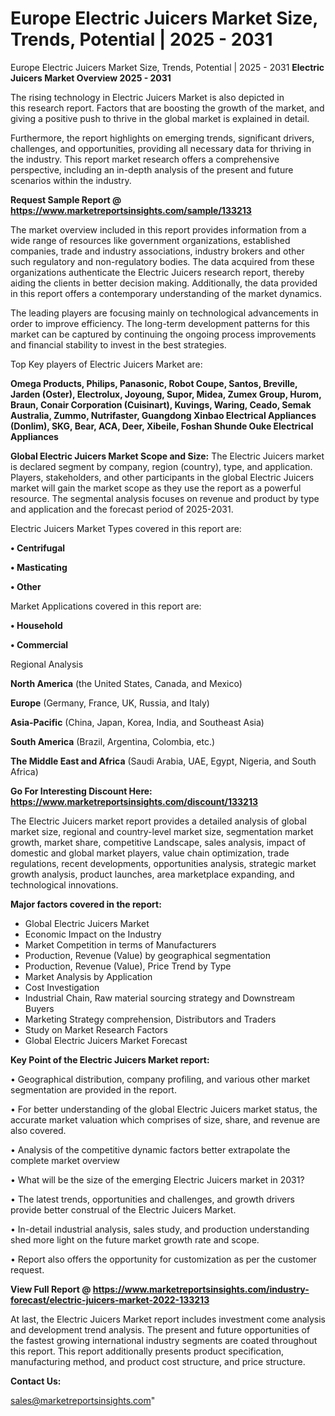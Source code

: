 # Europe Electric Juicers Market Size, Trends, Potential | 2025 - 2031
Europe Electric Juicers Market Size, Trends, Potential | 2025 - 2031
<Strong> Electric Juicers Market Overview 2025 - 2031</strong>

The rising technology in Electric Juicers Market is also depicted in this research report. Factors that are boosting the growth of the market, and giving a positive push to thrive in the global market is explained in detail.

Furthermore, the report highlights on emerging trends, significant drivers, challenges, and opportunities, providing all necessary data for thriving in the industry. This report market research offers a comprehensive perspective, including an in-depth analysis of the present and future scenarios within the industry.

<strong>Request Sample Report @ <a href=https://www.marketreportsinsights.com/sample/133213>https://www.marketreportsinsights.com/sample/133213</a></strong>

The market overview included in this report provides information from a wide range of resources like government organizations, established companies, trade and industry associations, industry brokers and other such regulatory and non-regulatory bodies. The data acquired from these organizations authenticate the Electric Juicers research report, thereby aiding the clients in better decision making. Additionally, the data provided in this report offers a contemporary understanding of the market dynamics.

The leading players are focusing mainly on technological advancements in order to improve efficiency. The long-term development patterns for this market can be captured by continuing the ongoing process improvements and financial stability to invest in the best strategies.

Top Key players of Electric Juicers Market are:

<strong>Omega Products, Philips, Panasonic, Robot Coupe, Santos, Breville, Jarden (Oster), Electrolux, Joyoung, Supor, Midea, Zumex Group, Hurom, Braun, Conair Corporation (Cuisinart), Kuvings, Waring, Ceado, Semak Australia, Zummo, Nutrifaster, Guangdong Xinbao Electrical Appliances (Donlim), SKG, Bear, ACA, Deer, Xibeile, Foshan Shunde Ouke Electrical Appliances</strong>

<strong><b>Global Electric Juicers Market Scope and Size:</b></strong>
The Electric Juicers market is declared segment by company, region (country), type, and application. Players, stakeholders, and other participants in the global Electric Juicers market will gain the market scope as they use the report as a powerful resource. The segmental analysis focuses on revenue and product by type and application and the forecast period of 2025-2031.

Electric Juicers Market Types covered in this report are:

<strong>• Centrifugal

• Masticating

• Other</strong>

Market Applications covered in this report are:

<strong>• Household

• Commercial</strong> 

Regional Analysis

<strong>North America</strong> (the United States, Canada, and Mexico)

<strong>Europe</strong> (Germany, France, UK, Russia, and Italy)

<strong>Asia-Pacific</strong> (China, Japan, Korea, India, and Southeast Asia)

<strong>South America</strong> (Brazil, Argentina, Colombia, etc.)

<strong>The Middle East and Africa</strong> (Saudi Arabia, UAE, Egypt, Nigeria, and South Africa)

<strong>Go For Interesting Discount Here: <a href=https://www.marketreportsinsights.com/discount/133213>https://www.marketreportsinsights.com/discount/133213</a></strong>

The Electric Juicers market report provides a detailed analysis of global market size, regional and country-level market size, segmentation market growth, market share, competitive Landscape, sales analysis, impact of domestic and global market players, value chain optimization, trade regulations, recent developments, opportunities analysis, strategic market growth analysis, product launches, area marketplace expanding, and technological innovations.

<strong><b>Major factors covered in the report:</b></strong>
<ul>
  <li>Global Electric Juicers Market </li>
  <li>Economic Impact on the Industry</li>
  <li>Market Competition in terms of Manufacturers</li>
  <li>Production, Revenue (Value) by geographical segmentation</li>
  <li>Production, Revenue (Value), Price Trend by Type</li>
  <li>Market Analysis by Application</li>
  <li>Cost Investigation</li>
  <li>Industrial Chain, Raw material sourcing strategy and Downstream Buyers</li>
  <li>Marketing Strategy comprehension, Distributors and Traders</li>
  <li>Study on Market Research Factors</li>
  <li>Global Electric Juicers Market Forecast</li>
</ul>

<strong><b>Key Point of the Electric Juicers Market report:</b></strong>

• Geographical distribution, company profiling, and various other market segmentation are provided in the report.

• For better understanding of the global Electric Juicers market status, the accurate market valuation which comprises of size, share, and revenue are also covered.

• Analysis of the competitive dynamic factors better extrapolate the complete market overview

• What will be the size of the emerging Electric Juicers market in 2031?

• The latest trends, opportunities and challenges, and growth drivers provide better construal of the Electric Juicers Market.

• In-detail industrial analysis, sales study, and production understanding shed more light on the future market growth rate and scope.

• Report also offers the opportunity for customization as per the customer request.

<strong><b>View Full Report @ <a href=https://www.marketreportsinsights.com/industry-forecast/electric-juicers-market-2022-133213>https://www.marketreportsinsights.com/industry-forecast/electric-juicers-market-2022-133213</a></b></strong>


At last, the Electric Juicers Market report includes investment come analysis and development trend analysis. The present and future opportunities of the fastest growing international industry segments are coated throughout this report. This report additionally presents product specification, manufacturing method, and product cost structure, and price structure.

<strong>Contact Us:</strong>

sales@marketreportsinsights.com"
